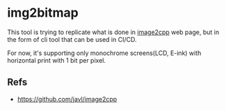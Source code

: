 # img2bitmap

This tool is trying to replicate what is done in [image2cpp](https://javl.github.io/image2cpp/) web page, but in the
form of cli tool that can be used in CI/CD.

For now, it's supporting only monochrome screens(LCD, E-ink) with horizontal print with 1 bit per pixel.

## Refs

- https://github.com/javl/image2cpp
